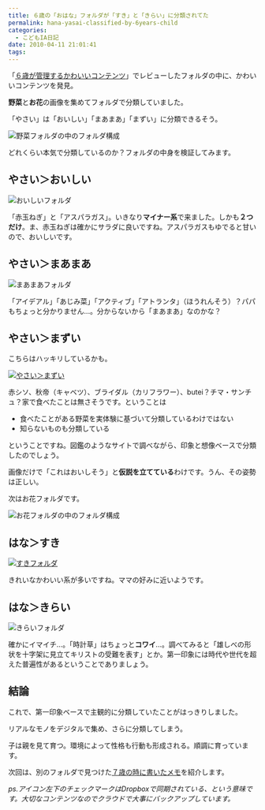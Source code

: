 ```yaml
---
title: ６歳の「おはな」フォルダが「すき」と「きらい」に分類されてた
permalink: hana-yasai-classified-by-6years-child
categories:
  - こどもIA日記
date: 2010-04-11 21:01:41
tags:
---
```


「[６歳が管理するかわいいコンテンツ](../directory-structure-by-6years-child/)」でレビューしたフォルダの中に、かわいいコンテンツを発見。

**野菜**と**お花**の画像を集めてフォルダで分類していました。

「やさい」は「おいしい」「まあまあ」「まずい」に分類できるそう。

![野菜フォルダの中のフォルダ構成](/images/ia-kid/193-folder-2006-yasai.png)

どれくらい本気で分類しているのか？フォルダの中身を検証してみます。

## やさい＞おいしい

![おいしいフォルダ](/images/ia-kid/193-folder-2006-yasai-oishii.png)

「赤玉ねぎ」と「アスパラガス」。いきなり**マイナー系**で来ました。しかも**２つだけ**。ま、赤玉ねぎは確かにサラダに良いですね。アスパラガスもゆでると甘いので、おいしいです。

## やさい＞まあまあ

![まあまあフォルダ](/images/ia-kid/193-folder-2006-yasai-maamaa.png)

「アイデアル」「あじみ菜」「アクティブ」「アトランタ」（ほうれんそう）？パパもちょっと分かりません...。分からないから「まあまあ」なのかな？

## やさい＞まずい

こちらはハッキリしているかも。

[![やさい＞まずい](/images/ia-kid/193-folder-2006-yasai-kirai.png)](/images/ia-kid/193-folder-2006-yasai-kirai.png)

赤シソ、秋帝（キャベツ）、ブライダル（カリフラワー）、butei？チマ・サンチュ？家で食べたことは無さそうです。ということは

* 食べたことがある野菜を実体験に基づいて分類しているわけではない
* 知らないものも分類している

ということですね。図鑑のようなサイトで調べながら、印象と想像ベースで分類したのでしょう。

画像だけで「これはおいしそう」と**仮説を立てている**わけです。うん、その姿勢は正しい。

次はお花フォルダです。

![お花フォルダの中のフォルダ構成](/images/ia-kid/193-folder-2006-flower.png)

## はな＞すき

[![すきフォルダ](/images/ia-kid/193-folder-2006-flower-suki.png)](/images/ia-kid/193-folder-2006-flower-suki.png)

きれいなかわいい系が多いですね。ママの好みに近いようです。

## はな＞きらい

![きらいフォルダ](/images/ia-kid/193-folder-2006-flower-kirai.png)

確かにイマイチ...。「時計草」はちょっと**コワイ**...。調べてみると「雄しべの形状を十字架に見立てキリストの受難を表す」とか。第一印象には時代や世代を超えた普遍性があるということでありましょう。

## 結論

これで、第一印象ベースで主観的に分類していたことがはっきりしました。

リアルなモノをデジタルで集め、さらに分類してしまう。

子は親を見て育つ。環境によって性格も行動も形成される。順調に育っています。

次回は、別のフォルダで見つけた[７歳の時に書いたメモ](../romaji-memo-by-7years/)を紹介します。

_ps.アイコン左下のチェックマークはDropboxで同期されている、という意味です。大切なコンテンツなのでクラウドで大事にバックアップしています。_